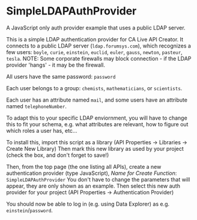 # SimpleLDAPAuthProvider
A JavaScript only auth provider example that uses a public LDAP server.

This is a simple LDAP authentication provider for CA Live API Creator.
It connects to a public LDAP server (`ldap.forumsys.com`), which recognizes
a few users: `boyle`, `curie`, `einstein`, `euclid`, `euler`, `gauss`, `newton`, `pasteur`, `tesla`.
NOTE: Some corporate firewalls may block connection - if the LDAP provider 'hangs' - it may be the firewall.

All users have the same password: `password`

Each user belongs to a group: `chemists`, `mathematicians`, or `scientists`.

Each user has an attribute named `mail`, and some users have an attribute named `telephoneNumber`.

To adapt this to your specific LDAP enviornment, you will have to change this to fit
your schema, e.g. what attributes are relevant, how to figure out which roles a user has, etc...

To install this, import this script as a library (API Properties -> Libraries -> Create New Library)
Then mark this new library as used by your project (check the box, and don't forget to save!)

Then, from the top page (the one listing all APIs), create a new authentication provider 
(type JavaScript), *Name for Create Function*: `SimpleLDAPAuthProvider`
You don't have to change the parameters that will appear, they are only shown as an example.
Then select this new auth provider for your project (API Properties -> Authentication Provider)

You should now be able to log in (e.g. using Data Explorer) as e.g. `einstein`/`password`.
